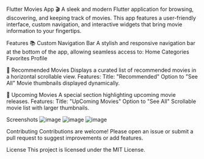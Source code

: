 Flutter Movies App 🎬
A sleek and modern Flutter application for browsing, discovering, and keeping track of movies. This app features a user-friendly interface, custom navigation, and interactive widgets that bring movie information to your fingertips.

Features
📚 Custom Navigation Bar
A stylish and responsive navigation bar at the bottom of the app, allowing seamless access to:
Home
Categories
Favorites
Profile

🌟 Recommended Movies
Displays a curated list of recommended movies in a horizontal scrollable view.
Features:
Title: "Recommended"
Option to "See All"
Movie thumbnails displayed dynamically.

🎥 Upcoming Movies
A special section highlighting upcoming movie releases.
Features:
Title: "UpComing Movies"
Option to "See All"
Scrollable movie list with larger thumbnails.

Screenshots
![image](https://github.com/user-attachments/assets/2e59f71d-ba4c-4fd9-b8ad-e8599dd56833)
![image](https://github.com/user-attachments/assets/3bbdfdd5-d96a-494f-b2d8-c3cc6023ee9e)
![image](https://github.com/user-attachments/assets/47f7a952-aea7-4e07-9810-9a2ff0302d08)

Contributing
Contributions are welcome! Please open an issue or submit a pull request to suggest improvements or add features.

License
This project is licensed under the MIT License.


